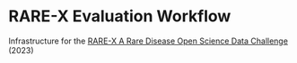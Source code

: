 # RARE-X Evaluation Workflow
Infrastructure for the [RARE-X A Rare Disease Open Science Data Challenge](https://www.synapse.org/rarex) (2023)

